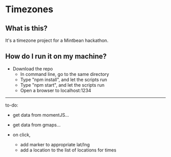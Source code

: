 # Timezones

## What is this?

It's a timezone project for a Mintbean hackathon.

## How do I run it on my machine?
- Download the repo
  - In command line, go to the same directory
  - Type "npm install", and let the scripts run
  - Type "npm start", and let the scripts run
  - Open a browser to localhost:1234


- - - 


to-do:

- get data from momentJS...
- get data from gmaps...

- on click, 
  - add marker to appropriate lat/lng
  - add a location to the list of locations for times